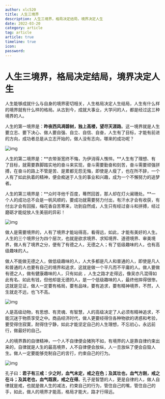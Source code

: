 ```yaml
---
author: xlc520
title: 人生三境界
description: 人生三境界，格局决定结局，境界决定人生
date: 2022-03-20
category: article
tag: article
article: true
timeline: true
icon: 
password: 
---
```


# 人生三境界，格局决定结局，境界决定人生

人生能够成就什么与自身的境界密切相关，人生格局决定人生结局，人生有什么样的境界就有什么样的格局。从古到今，成就大事业，大学问的人，都是经过这三种境界的人。

人生的第一境界是：**昨夜西风凋碧树，独上高楼，望尽天涯路**。这一境界就是人生要立志、要下决心、做人要自强、自立、自信、自奋，人生有了目标，才能有前进的方向，成功者总是从立志开始的，做人没有志向，哪来的成功呢？

![img](http://alist.ciberviler.top/d/ecloud180/images/blogImage/c8ea15ce36d3d539ad9b54e1d0bf0e58352ab02b.jpeg)

人生的第二境界是：**衣带渐宽终不悔，为伊消得人憔悴。**人生有了理想、有了目标，就需要靠脚踏实地的奋斗来实现，奋斗需要勤奋和刻苦，奋斗需要顽强拼搏，在奋斗的路上不管是苦、是累都无怨无悔，即使是人瘦了，也在所不辞，一个人有了如此执着的精神，便会痴迷于人生的事业和兴趣，成为一个不懈努力的追梦者。

人生的第三境界是：**众时寻他千百度，蓦然回首，那人却在灯火阑珊处。**一个人的成功总不会是一帆风顺的，要成功就需要努力付出，有汗水才会有收获，有付出才会有回报，梅花香自苦寒来，功到自然成，人生只有经过奋斗和拼搏，经过磨砺才能绽放人生美丽的异彩！

![img](http://alist.ciberviler.top/d/ecloud180/images/blogImage/58ee3d6d55fbb2fb4bc601d49472c7ac4423dccc.jpeg)

做人是需要境界的，人有了境界才能站得高，看得远，如此，才能有美好的人生。人生的三个境界分为四个层次，也就是欲求境界、求知境界、道德境界、审美境界，做人有了境界之分，便有了有德之人，无德之人；有了低级趣味的人，也有高级趣味的人。

做人不能做无德之人，做低级趣味的人，人大多都是凡人和普通的人，即使是凡人和普通的人也要有自己的境界和追求，这就是做一个平凡而不平庸的人。做人要做有德之人，做有健康趣味的人，只有如此 ，人生之路才走得远，像吴亦凡混得如此有名、如此有钱，但他却是无德的人，是一个低级趣味的人，最终他摔得很惨。这就是见证，做人一定要有格局，要有品味，要有追求，要有精神境界，不然，人生就走不远，也飞不高。

![img](http://alist.ciberviler.top/d/ecloud180/images/blogImage/9d82d158ccbf6c8113a64f776606563d32fa4059.jpeg)

人是高级动物，有思想、有灵魂、有智慧，人的高级决定了人必须有精神追求，不能沉迷于物质享受之中。商品经济时代，做人更要经得住各种物欲的诱惑和考验，要受得住寂寞，耐得住宁静，如此才能坚定自己的人生理想，不忘初心，永远前行，做最好的自己。

人的境界靠的自律精神，一个人不自律便会猪狗不如，有境界的人是靠自律约束出来的，自律就是人生的最高境界，人不自律便会放纵，人一旦放纵了便会自毁人生。做人一定要能够克制自己的言行，约束自己的行为。

![img](http://alist.ciberviler.top/d/ecloud180/images/blogImage/279759ee3d6d55fba7ea1c63b71aa84220a4dd0c.jpeg)

孔子曰：**君子有三戒：少之时，血气未定，戒之在色；及其壮也，血气方刚，戒之在斗；及其老也，血气既衰，戒之在得**。孔子是智慧的人，更是自律的人，做人自律就是戒，也就是做人生的减法，约束自己的行为，管住自己的嘴，管住自己的手，如此，做人的境界才能高，格局才能大，路才行得远。
